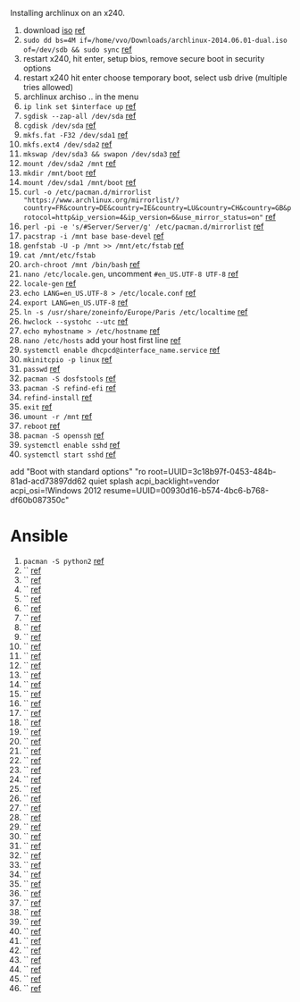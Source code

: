 Installing archlinux on an x240.

1. download [iso](https://www.archlinux.org/download/) [ref](https://wiki.archlinux.org/index.php/Beginners%27_guide#Prepare_the_latest_installation_medium)
1. `sudo dd bs=4M if=/home/vvo/Downloads/archlinux-2014.06.01-dual.iso of=/dev/sdb && sudo sync` [ref](https://wiki.archlinux.org/index.php/USB_Flash_Installation_Media#Using_dd)
1. restart x240, hit enter, setup bios, remove secure boot in security options
1. restart x240 hit enter choose temporary boot, select usb drive (multiple tries allowed)
1. archlinux archiso .. in the menu
1. `ip link set $interface up` [ref](https://wiki.archlinux.org/index.php/Beginners%27_guide#Wired)
1. `sgdisk --zap-all /dev/sda` [ref](https://wiki.archlinux.org/index.php/Beginners%27_guide#Erase_partition_table)
1. `cgdisk /dev/sda` [ref](https://wiki.archlinux.org/index.php/Beginners%27_guide#Using_cgdisk_to_create_GPT_partitions)
1. `mkfs.fat -F32 /dev/sda1` [ref](https://wiki.archlinux.org/index.php/Beginners%27_guide#Create_filesystems)
1. `mkfs.ext4 /dev/sda2` [ref](https://wiki.archlinux.org/index.php/Beginners%27_guide#Create_filesystems)
1. `mkswap /dev/sda3 && swapon /dev/sda3` [ref](https://wiki.archlinux.org/index.php/Beginners%27_guide#Create_filesystems)
1. `mount /dev/sda2 /mnt` [ref](https://wiki.archlinux.org/index.php/Beginners%27_guide#Mount_the_partitions)
1. `mkdir /mnt/boot` [ref](https://wiki.archlinux.org/index.php/Beginners%27_guide#Mount_the_partitions)
1. `mount /dev/sda1 /mnt/boot` [ref](https://wiki.archlinux.org/index.php/Beginners%27_guide#Mount_the_partitions)
1. `curl -o /etc/pacman.d/mirrorlist "https://www.archlinux.org/mirrorlist/?country=FR&country=DE&country=IE&country=LU&country=CH&country=GB&protocol=http&ip_version=4&ip_version=6&use_mirror_status=on"` [ref](https://wiki.archlinux.org/index.php/Beginners%27_guide#Select_a_mirror)
1. `perl -pi -e 's/#Server/Server/g' /etc/pacman.d/mirrorlist` [ref](https://wiki.archlinux.org/index.php/Beginners%27_guide#Select_a_mirror)
1. `pacstrap -i /mnt base base-devel` [ref](https://wiki.archlinux.org/index.php/Beginners%27_guide#Install_the_base_system)
1. `genfstab -U -p /mnt >> /mnt/etc/fstab` [ref](Generate_an_fstab)
1. `cat /mnt/etc/fstab`
1. `arch-chroot /mnt /bin/bash` [ref](https://wiki.archlinux.org/index.php/Beginners%27_guide#Chroot_and_configure_the_base_system)
1. `nano /etc/locale.gen`, uncomment `#en_US.UTF-8 UTF-8` [ref](https://wiki.archlinux.org/index.php/Beginners%27_guide#Locale)
1. `locale-gen` [ref](https://wiki.archlinux.org/index.php/Beginners%27_guide#Locale)
1. `echo LANG=en_US.UTF-8 > /etc/locale.conf` [ref](https://wiki.archlinux.org/index.php/Beginners%27_guide#Locale)
1. `export LANG=en_US.UTF-8` [ref](https://wiki.archlinux.org/index.php/Beginners%27_guide#Locale)
1. `ln -s /usr/share/zoneinfo/Europe/Paris /etc/localtime` [ref](https://wiki.archlinux.org/index.php/Beginners%27_guide#Time_zone)
1. `hwclock --systohc --utc` [ref](https://wiki.archlinux.org/index.php/Beginners%27_guide#Hardware_clock)
1. `echo myhostname > /etc/hostname` [ref](https://wiki.archlinux.org/index.php/Beginners%27_guide#Hostname)
1. `nano /etc/hosts` add your host first line [ref](https://wiki.archlinux.org/index.php/Beginners%27_guide#Hostname)
1. `systemctl enable dhcpcd@interface_name.service` [ref](https://wiki.archlinux.org/index.php/Beginners%27_guide#Wired_2)
1. `mkinitcpio -p linux` [ref](https://wiki.archlinux.org/index.php/Beginners%27_guide#Create_an_initial_ramdisk_environment)
1. `passwd` [ref](https://wiki.archlinux.org/index.php/Beginners%27_guide#Set_the_root_password)
1. `pacman -S dosfstools` [ref](https://wiki.archlinux.org/index.php/Beginners%27_guide#For_UEFI_motherboards)
1. `pacman -S refind-efi` [ref](https://wiki.archlinux.org/index.php/REFInd)
1. `refind-install` [ref](https://wiki.archlinux.org/index.php/REFInd#Installation)
1. `exit` [ref](https://wiki.archlinux.org/index.php/Beginners%27_guide#Unmount_the_partitions_and_reboot)
1. `umount -r /mnt` [ref](https://wiki.archlinux.org/index.php/Beginners%27_guide#Unmount_the_partitions_and_reboot)
1. `reboot` [ref](https://wiki.archlinux.org/index.php/Beginners%27_guide#Unmount_the_partitions_and_reboot)
1. `pacman -S openssh` [ref](https://wiki.archlinux.org/index.php/SSH#Installing_OpenSSH)
1. `systemctl enable sshd` [ref](https://wiki.archlinux.org/index.php/SSH#Managing_the_sshd_daemon)
1. `systemctl start sshd` [ref](https://wiki.archlinux.org/index.php/SSH#Managing_the_sshd_daemon)

add "Boot with standard options"        "ro root=UUID=3c18b97f-0453-484b-81ad-acd73897dd62   quiet splash acpi_backlight=vendor acpi_osi=!Windows 2012 resume=UUID=00930d16-b574-4bc6-b768-df60b087350c"
# Ansible

1. `pacman -S python2` [ref]()
1. `` [ref]()
1. `` [ref]()
1. `` [ref]()
1. `` [ref]()
1. `` [ref]()
1. `` [ref]()
1. `` [ref]()
1. `` [ref]()
1. `` [ref]()
1. `` [ref]()
1. `` [ref]()
1. `` [ref]()
1. `` [ref]()
1. `` [ref]()
1. `` [ref]()
1. `` [ref]()
1. `` [ref]()
1. `` [ref]()
1. `` [ref]()
1. `` [ref]()
1. `` [ref]()
1. `` [ref]()
1. `` [ref]()
1. `` [ref]()
1. `` [ref]()
1. `` [ref]()
1. `` [ref]()
1. `` [ref]()
1. `` [ref]()
1. `` [ref]()
1. `` [ref]()
1. `` [ref]()
1. `` [ref]()
1. `` [ref]()
1. `` [ref]()
1. `` [ref]()
1. `` [ref]()
1. `` [ref]()
1. `` [ref]()
1. `` [ref]()
1. `` [ref]()
1. `` [ref]()
1. `` [ref]()
1. `` [ref]()
1. `` [ref]()
